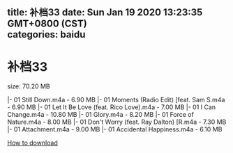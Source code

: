 
title: 补档33
date: Sun Jan 19 2020 13:23:35 GMT+0800 (CST)    
categories: baidu
---

# 补档33
size: 70.20 MB
 
 
|- 01 Still Down.m4a - 6.90 MB
|- 01 Moments (Radio Edit) [feat. Sam S.m4a - 6.90 MB
|- 01 Let It Be Love (feat. Rico Love).m4a - 7.00 MB
|- 01 I Can Change.m4a - 10.80 MB
|- 01 Glory.m4a - 8.20 MB
|- 01 Force of Nature.m4a - 8.00 MB
|- 01 Don't Worry (feat. Ray Dalton) [R.m4a - 7.30 MB
|- 01 Attachment.m4a - 9.00 MB
|- 01 Accidental Happiness.m4a - 6.10 MB

[How to download](https://bpcam.bemobtrk.com/go/2ceec3aa-1ca2-46d6-b9ff-aaa5c184517c?jno=904)